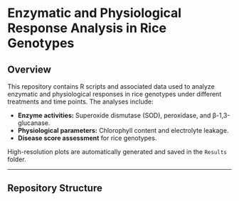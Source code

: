 # Enzymatic and Physiological Response Analysis in Rice Genotypes

## Overview
This repository contains R scripts and associated data used to analyze enzymatic and physiological responses in rice genotypes under different treatments and time points. The analyses include:

- **Enzyme activities:** Superoxide dismutase (SOD), peroxidase, and β-1,3-glucanase.
- **Physiological parameters:** Chlorophyll content and electrolyte leakage.
- **Disease score assessment** for rice genotypes.

High-resolution plots are automatically generated and saved in the `Results` folder.

---

## Repository Structure

